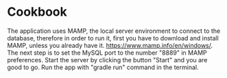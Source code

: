 # Cookbook

The application uses MAMP, the local server environment to connect to the database, therefore in order to run it, first you have to download and install MAMP, unless you already  have it.
https://www.mamp.info/en/windows/.
The next step is to set the MySQL port to the number "8889" in MAMP preferences. Start the server by clicking the button "Start" and you are good to go. Run the app with "gradle run"
command in the terminal.